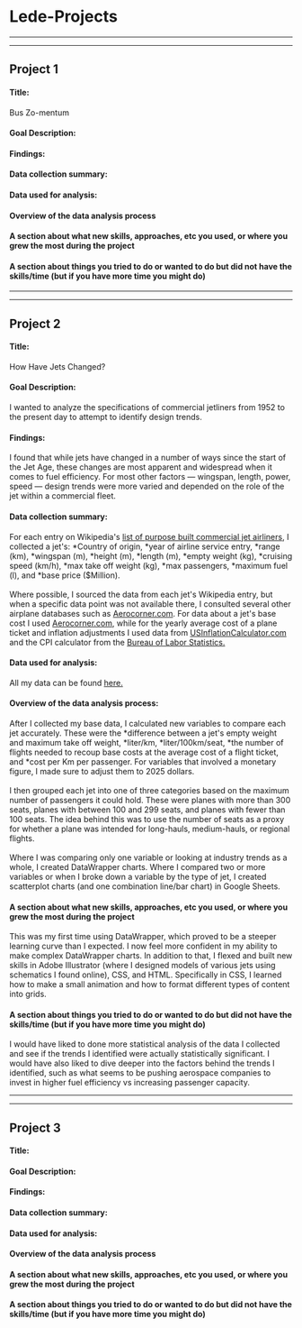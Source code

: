 # Lede-Projects
--------
--------
## Project 1
#### Title:
Bus Zo-mentum
#### Goal Description:
#### Findings:
#### Data collection summary:
#### Data used for analysis:
#### Overview of the data analysis process
#### A section about what new skills, approaches, etc you used, or where you grew the most during the project
#### A section about things you tried to do or wanted to do but did not have the skills/time (but if you have more time you might do)

--------
--------
## Project 2
#### Title:
How Have Jets Changed?
#### Goal Description:
I wanted to analyze the specifications of commercial jetliners from 1952 to the present day to attempt to identify design trends. 
#### Findings:
I found that while jets have changed in a number of ways since the start of the Jet Age, these changes are most apparent and widespread when it comes to fuel efficiency. For most other factors — wingspan, length, power, speed — design trends were more varied and depended on the role of the jet within a commercial fleet.
#### Data collection summary:
For each entry on Wikipedia's [list of purpose built commercial jet airliners](https://en.wikipedia.org/wiki/List_of_commercial_jet_airliners), I collected a jet's: *Country of origin, *year of airline service entry, *range (km), *wingspan (m),	*height (m),	*length (m),	*empty weight (kg),	*cruising speed (km/h),	*max take off weight (kg),	*max passengers,	*maximum fuel (l),	and *base price ($Million).<br/><br/>
Where possible, I sourced the data from each jet's Wikipedia entry, but when a specific data point was not available there, I consulted several other airplane databases such as [Aerocorner.com](https://aerocorner.com/). For data about a jet's base cost I used [Aerocorner.com](https://aerocorner.com/), while for the yearly average cost of a plane ticket and inflation adjustments I used data from [USInflationCalculator.com](https://www.usinflationcalculator.com/inflation/airfare-inflation/) and the CPI calculator from the [Bureau of Labor Statistics.](https://www.bls.gov/data/inflation_calculator.htm)
#### Data used for analysis:
All my data can be found [here.](https://docs.google.com/spreadsheets/d/1MlAUMLf1cMMMhZtKqxqs9LO-RRNZkLjxi4mG1rSFUuI/edit?usp=sharing)
#### Overview of the data analysis process:
After I collected my base data, I calculated new variables to compare each jet accurately. These were the *difference between a jet's empty weight and maximum take off weight, *liter/km,	*liter/100km/seat,	*the number of flights needed to recoup base costs at the average cost of a flight ticket,	and *cost per Km per passenger. For variables that involved a monetary figure, I made sure to adjust them to 2025 dollars. <br/><br/>
I then grouped each jet into one of three categories based on the maximum number of passengers it could hold. These were planes with more than 300 seats, planes with between 100 and 299 seats, and planes with fewer than 100 seats. The idea behind this was to use the number of seats as a proxy for whether a plane was intended for long-hauls, medium-hauls, or regional flights. <br/><br/> 
Where I was comparing only one variable or looking at industry trends as a whole, I created DataWrapper charts. Where I compared two or more variables or when I broke down a variable by the type of jet, I created scatterplot charts (and one combination line/bar chart) in Google Sheets.  
#### A section about what new skills, approaches, etc you used, or where you grew the most during the project
This was my first time using DataWrapper, which proved to be a steeper learning curve than I expected. I now feel more confident in my ability to make complex DataWrapper charts. In addition to that, I flexed and built new skills in Adobe Illustrator (where I designed models of various jets using schematics I found online), CSS, and HTML. Specifically in CSS, I learned how to make a small animation and how to format different types of content into grids. 
#### A section about things you tried to do or wanted to do but did not have the skills/time (but if you have more time you might do)
I would have liked to done more statistical analysis of the data I collected and see if the trends I identified were actually statistically significant. I would have also liked to dive deeper into the factors behind the trends I identified, such as what seems to be pushing aerospace companies to invest in higher fuel efficiency vs increasing passenger capacity.

--------
--------
## Project 3
#### Title:
#### Goal Description:
#### Findings:
#### Data collection summary:
#### Data used for analysis:
#### Overview of the data analysis process
#### A section about what new skills, approaches, etc you used, or where you grew the most during the project
#### A section about things you tried to do or wanted to do but did not have the skills/time (but if you have more time you might do)
